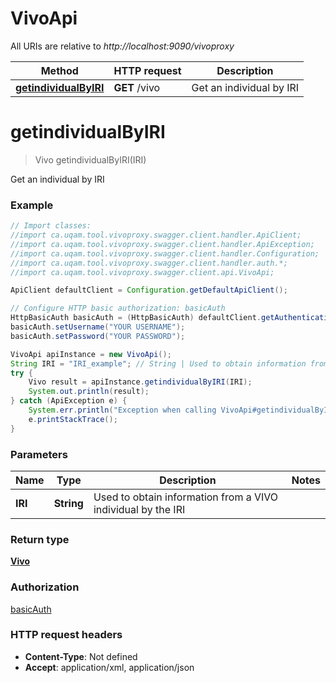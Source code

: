 # VivoApi

All URIs are relative to *http://localhost:9090/vivoproxy*

Method | HTTP request | Description
------------- | ------------- | -------------
[**getindividualByIRI**](VivoApi.md#getindividualByIRI) | **GET** /vivo | Get an individual by IRI


<a name="getindividualByIRI"></a>
# **getindividualByIRI**
> Vivo getindividualByIRI(IRI)

Get an individual by IRI



### Example
```java
// Import classes:
//import ca.uqam.tool.vivoproxy.swagger.client.handler.ApiClient;
//import ca.uqam.tool.vivoproxy.swagger.client.handler.ApiException;
//import ca.uqam.tool.vivoproxy.swagger.client.handler.Configuration;
//import ca.uqam.tool.vivoproxy.swagger.client.handler.auth.*;
//import ca.uqam.tool.vivoproxy.swagger.client.api.VivoApi;

ApiClient defaultClient = Configuration.getDefaultApiClient();

// Configure HTTP basic authorization: basicAuth
HttpBasicAuth basicAuth = (HttpBasicAuth) defaultClient.getAuthentication("basicAuth");
basicAuth.setUsername("YOUR USERNAME");
basicAuth.setPassword("YOUR PASSWORD");

VivoApi apiInstance = new VivoApi();
String IRI = "IRI_example"; // String | Used to obtain information from a VIVO individual by the IRI
try {
    Vivo result = apiInstance.getindividualByIRI(IRI);
    System.out.println(result);
} catch (ApiException e) {
    System.err.println("Exception when calling VivoApi#getindividualByIRI");
    e.printStackTrace();
}
```

### Parameters

Name | Type | Description  | Notes
------------- | ------------- | ------------- | -------------
 **IRI** | **String**| Used to obtain information from a VIVO individual by the IRI |

### Return type

[**Vivo**](Vivo.md)

### Authorization

[basicAuth](../README.md#basicAuth)

### HTTP request headers

 - **Content-Type**: Not defined
 - **Accept**: application/xml, application/json

